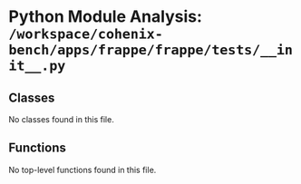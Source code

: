 # Python Module Analysis: `/workspace/cohenix-bench/apps/frappe/frappe/tests/__init__.py`

## Classes

No classes found in this file.


## Functions

No top-level functions found in this file.
